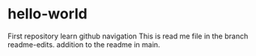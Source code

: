 # hello-world
First repository learn github navigation
This is read me file in the branch readme-edits. addition to the readme in main.
